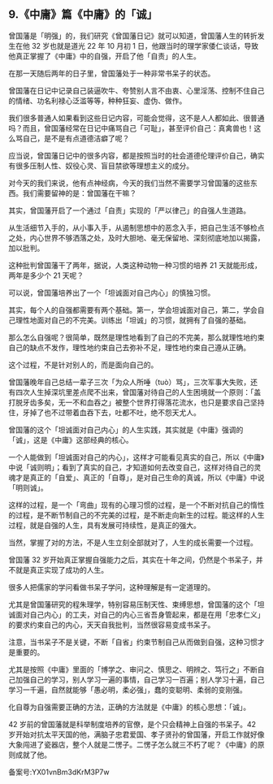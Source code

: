 ## 9.《中庸》篇《中庸》的「诚」
曾国藩是「明强」的，我们研究《曾国藩日记》就可以知道，曾国藩人生的转折发生在他 32 岁也就是道光 22 年 10 月初 1 日，他跟当时的理学家倭仁谈话，导致他真正掌握了《中庸》中的自强，开启了他「自责」的人生。


在那一天随后两年的日子里，曾国藩处于一种非常书呆子的状态。


曾国藩在日记中记录自己装逼吹牛、夸赞别人言不由衷、心里淫荡、控制不住自己的情绪、功名利禄心泛滥等等，种种狂妄、虚伪、做作。


我们很多普通人如果看到这些日记内容，可能会觉得，这不是人人都如此、很普通吗？而且，曾国藩经常在日记中痛骂自己「可耻」，甚至评价自己：真禽兽也！这么骂自己，是不是有点道德洁癖了呢？


应当说，曾国藩日记中的很多内容，都是按照当时的社会道德伦理评价自己，确实有很多压制人性、奴役心灵、盲目禁欲等理想主义的成分。


对今天的我们来说，他有点神经病，今天的我们当然不需要学习曾国藩的这些东西。我们需要留神的是：曾国藩在干嘛？


其实，曾国藩开启了一个通过「自责」实现的「严以律己」的自强人生道路。


从生活细节入手的，从小事入手，从遏制思想中的恶念入手，把自己生活不够检点之处，内心世界不够洒落之处，及时大胆地、毫无保留地、深刻彻底地加以揭露，加以批判。


这种批判曾国藩干了两年，据说，人类这种动物一种习惯的培养 21 天就能形成，两年是多少个 21 天呢？


可以说，曾国藩培养出了一个「坦诚面对自己内心」的慎独习惯。


其实，每个人的自强都需要有两个基础。第一，学会坦诚面对自己，第二，学会自己理性地面对自己的不完美。训练出「坦诚」的习惯，就拥有了自强的基础。


那么怎么自强呢？很简单，既然是理性地看到了自己的不完美，那么就理性地约束自己的缺点不发作，理性地约束自己去弥补不足，理性地约束自己遵从正确。


这个过程，不是针对别人的，而是面向自己的。


曾国藩晚年自己总结一辈子三次「为众人所唾（tuò）骂」，三次军事大失败，还有四次人生掉深坑里差点爬不出来，曾国藩对待自己的人生困境就一个原则：「盖打脱牙齿多矣，无一不和血吞之」被整个世界打得落花流水，也只是要求自己坚持住，牙掉了也不过带着血吞下去，吐都不吐，绝不怨天尤人。


曾国藩的这个「坦诚面对自己内心」的人生实践，其实就是《中庸》强调的「诚」，这是《中庸》这部经典的核心。


一个人能做到「坦诚面对自己的内心」，这样才可能看见真实的自己，所以《中庸》中说「诚则明」；看到了真实的自己，才知道如何去改变自己，这样对待自己的灵魂才是真正的「自爱」、真正的「自尊」，是对自己生命的真诚，所以《中庸》中说「明则诚」。


这样的过程，是一个「弯曲」现有的心理习惯的过程，是一个不断对抗自己的惰性的过程，是不断节制自己的不完美的过程，是不断走向新生的过程。能这样的人生过程，就是自强的人生，具有发展可持续性，是真正的强大。


当然，掌握了对的方法，不是人生立刻全部就对了，人生的成长需要一个过程。


曾国藩 32 岁开始真正掌握自强能力之后，其实在十年之间，仍然是个书呆子，并不就是真正实现了成功的人生。


很多人把儒家的学问看做书呆子学问，这种理解是有一定道理的。


尤其是曾国藩研究的程朱理学，特别容易压制天性、束缚思想，曾国藩的这个「坦诚面对自己内心」的工夫，对自己的内心三省吾身管起来，都是在用「忠孝仁义」的要求约束自己的内心，天天自我批判，当然很容易变成书呆子。


注意，当书呆子不是关键，不断「自省」约束节制自己从而做到自强，这种习惯才是重要的。


尤其是按照《中庸》里面的「博学之、审问之、慎思之、明辨之、笃行之」不断自己加强自己的学习，别人学习一遍的事情，自己学习一百遍；别人学习十遍，自己学习一千遍，自然就能够「愚必明，柔必强」，蠢的变聪明、柔弱的变刚强。


化自尊为自强需要正确的方法，正确的方法就是《中庸》的核心思想：「诚」。


42 岁前的曾国藩就是科举制度培养的官僚，是个只会精神上自强的书呆子。42 岁开始对抗太平天国的他，满脑子忠君爱国、孝子贤孙的曾国藩，开启工作就好像大象闯进了瓷器店，整个人就是二愣子。二愣子怎么就三不朽了呢？《中庸》的原则成就了他。


备案号:YX01vnBm3dKrM3P7w

